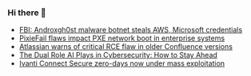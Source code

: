 ### Hi there 👋

<!--START_SECTION:feed-->
* [FBI: Androxgh0st malware botnet steals AWS, Microsoft credentials](https://www.bleepingcomputer.com/news/security/fbi-androxgh0st-malware-botnet-steals-aws-microsoft-credentials/)
* [PixieFail flaws impact PXE network boot in enterprise systems](https://www.bleepingcomputer.com/news/security/pixiefail-flaws-impact-pxe-network-boot-in-enterprise-systems/)
* [Atlassian warns of critical RCE flaw in older Confluence versions](https://www.bleepingcomputer.com/news/security/atlassian-warns-of-critical-rce-flaw-in-older-confluence-versions/)
* [The Dual Role AI Plays in Cybersecurity: How to Stay Ahead](https://www.bleepingcomputer.com/news/security/the-dual-role-ai-plays-in-cybersecurity-how-to-stay-ahead/)
* [Ivanti Connect Secure zero-days now under mass exploitation](https://www.bleepingcomputer.com/news/security/ivanti-connect-secure-zero-days-now-under-mass-exploitation/)
<!--END_SECTION:feed-->

<!--
**frankenk/frankenk** is a ✨ _special_ ✨ repository because its `README.md` (this file) appears on your GitHub profile.

Here are some ideas to get you started:

- 🔭 I’m currently working on ...
- 🌱 I’m currently learning ...
- 👯 I’m looking to collaborate on ...
- 🤔 I’m looking for help with ...
- 💬 Ask me about ...
- 📫 How to reach me: ...
- 😄 Pronouns: ...
- ⚡ Fun fact: ...
-->



